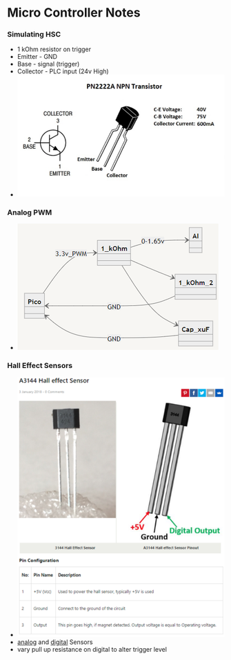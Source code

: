 # Micro Controller Notes


### Simulating HSC

- 1 kOhm resistor on trigger
- Emitter - GND
- Base - signal (trigger)
- Collector - PLC input (24v High)
- ![PN222A](pngs/PN222a.Png)

### Analog PWM
- ![Diagram](pngs/diag.png)


### Hall Effect Sensors
- ![Hall Effect](pngs/A3144.png)
- [analog](https://www.amazon.com/dp/B07DWXCTFL?psc=1&ref=ppx_yo2ov_dt_b_product_details) and [digital](https://www.amazon.com/dp/B09PG3PGH6?psc=1&ref=ppx_yo2ov_dt_b_product_details) Sensors
- vary pull up resistance on digital to alter trigger level

